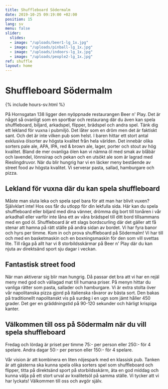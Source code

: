 ```yaml
---
title: Shuffleboard Södermalm
date: 2019-10-25 09:19:00 +02:00
position: 15
lang: sv
menu: false
slider:
  slides:
  - image: "/uploads/beer1-lg_1x.jpg"
  - image: "/uploads/pinball-lg_1x.jpg"
  - image: "/uploads/indoors-lg_1x.jpg"
  - image: "/uploads/people2-lg_1x.jpg"
ref: shuffle
layout: home
---
```


# Shuffleboard Södermalm

{% include hours-sv.html %}

På Hornsgatan 138 ligger den nyöppnade restaurangen Beer n' Play. Det är något så ovanligt som en sportbar och restaurang där du även kan spela shuffleboard, biljard, arkadspel, flipper, brädspel och andra spel. Tänk dig ett lekland för vuxna i pubmiljö. Det låter som en dröm men det är faktiskt sant. Och det är inte vilken pub som helst. I baren hittar ett stort antal exklusiva ölsorter av högsta kvalitet från hela världen. Det innebär olika sorters pale ale, APA, IPA, red & brown ale, lager, porter och stout av hög kvalitet. Bland de mer ovanliga ölen kan vi nämna öl med smak av blåbär och lavendel, lönnsirap och pekan och en utsökt ale som är lagrad med Rieslingdruvor.
När du blir hungrig har vi en läcker meny bestående av street food av högsta kvalitet. Vi serverar pasta, sallad, hamburgare och pizza.

## Lekland för vuxna där du kan spela shuffleboard

Måste man sluta leka och spela spel bara för att man har blivit vuxen? Självklart inte! Hos oss får du utlopp för din lekfulla sida. Här kan du spela shuffleboard eller biljard med dina vänner, drömma dig bort till tonåren i vår arkadhall eller varför inte låna ett av våra brädspel till ditt bord tillsammans med en god öl.
Shuffleboard är ett slags bordscurling där det gäller att få stenar att hamna på rätt ställe på andra sidan av bordet. Vi har fyra banor och hyrs per timme. Kom in och prova shuffleboard på Södermalm!
Vi har till och med en basketmaskin och en boxningsmaskin för den som vill svettas lite. Till råga på allt har vi 8 storbildsskärmar på Beer n' Play där du kan njuta av direktsänd sport sju dagar i veckan.

## Fantastisk street food

När man aktiverar sig blir man hungrig. Då passar det bra att vi har en rejäl meny med god och vällagad mat till humana priser. På menyn hittar du vanliga rätter som pasta, sallader och hamburgare. Vi är extra stolta över vår napolitanska pizza gjord på italienska råvaror av bästa sort. Den bakas på traditionellt napolitanskt vis på surdeg i en ugn som jämt håller 450 grader. Det ger en gräddningstid på 90-120 sekunder och härligt krispiga kanter.

## Välkommen till oss på Södermalm när du vill spela shuffleboard

Fredag och lördag är priset per timme 75:- per person eller 250:- för 4 spelare. Andra dagar 50:- per person eller 150:- för 4 spelare.

Vår vision är att kombinera en liten nöjespark med en klassisk pub. Tanken är att gästerna ska kunna spela olika sorters spel som shuffleboard och flipper, titta på direktsänd sport på storbildsskärm, äta en god middag och kunna välja på ett stort urval av kvalitetsöl på samma ställe. Vi tycker att vi har lyckats! Välkommen till oss och avgör själv.
